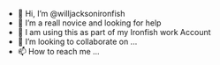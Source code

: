 - 👋 Hi, I’m @willjacksonironfish
- 👀 I’m a reall novice and looking for help
- 🌱 I am using this as part of my Ironfish work Account
- 💞️ I’m looking to collaborate on ...
- 📫 How to reach me ...

<!---
willjacksonironfish/willjacksonironfish is a ✨ special ✨ repository because its `README.md` (this file) appears on your GitHub profile.
You can click the Preview link to take a look at your changes.
--->
